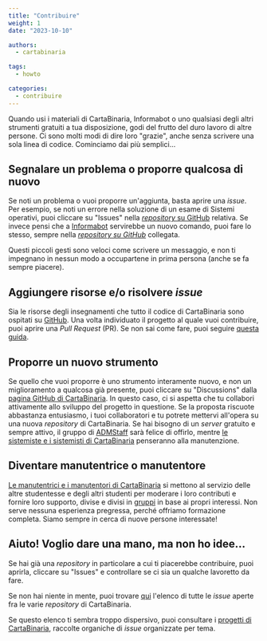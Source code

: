 ```yaml
---
title: "Contribuire"
weight: 1
date: "2023-10-10"

authors:
  - cartabinaria

tags:
  - howto

categories:
  - contribuire
---
```


Quando usi i materiali di CartaBinaria, Informabot o uno qualsiasi degli altri
strumenti gratuiti a tua disposizione, godi del frutto del duro lavoro di altre
persone. Ci sono molti modi di dire loro "grazie", anche senza scrivere una sola
linea di codice. Cominciamo dai più semplici...

## Segnalare un problema o proporre qualcosa di nuovo

Se noti un problema o vuoi proporre un'aggiunta, basta aprire una _issue_. Per
esempio, se noti un errore nella soluzione di un esame di Sistemi operativi,
puoi cliccare su "Issues" nella
[_repository_ su GitHub](https://github.com/cartabinaria/sistemi-operativi) relativa.
Se invece pensi che a [Informabot](https://t.me/UniboInformabot) servirebbe un
nuovo comando, puoi fare lo stesso, sempre nella
[_repository su GitHub_](https://github.com/cartabinaria/informabot) collegata.

Questi piccoli gesti sono veloci come scrivere un messaggio, e non ti impegnano
in nessun modo a occupartene in prima persona (anche se fa sempre piacere).

## Aggiungere risorse e/o risolvere _issue_

Sia le risorse degli insegnamenti che tutto il codice di CartaBinaria sono ospitati
su [GitHub](https://github.com/cartabinaria). Una volta individuato il progetto al
quale vuoi contribuire, puoi aprire una _Pull Request_ (PR). Se non sai come
fare, puoi seguire [questa
guida](../raccolte-di-risorse/contribuire-a-un-insegnamento/).

## Proporre un nuovo strumento

Se quello che vuoi proporre è uno strumento interamente nuovo, e non un
miglioramento a qualcosa già presente, puoi cliccare su "Discussions" dalla
[pagina GitHub di CartaBinaria](https://github.com/cartabinaria). In questo caso, ci si
aspetta che tu collabori attivamente allo sviluppo del progetto in questione. Se
la proposta riscuote abbastanza entusiasmo, i tuoi collaboratori e tu potrete
mettervi all'opera su una nuova _repository_ di CartaBinaria. Se hai bisogno di un
_server_ gratuito e sempre attivo, il gruppo di
[ADMStaff](https://admstaff.students.cs.unibo.it) sarà felice di offirlo, mentre
[le sistemiste e i sistemisti di
CartaBinaria](https://github.com/orgs/cartabinaria/teams/sistemisti)
penseranno alla manutenzione.

## Diventare manutentrice o manutentore

[Le manutentrici e i manutentori di
CartaBinaria](https://github.com/orgs/cartabinaria/people) si mettono al servizio delle
altre studentesse e degli altri studenti per moderare i loro contributi e
fornire loro supporto, divise e divisi in
[gruppi](https://github.com/orgs/cartabinaria/teams) in base ai propri interessi. Non
serve nessuna esperienza pregressa, perché offriamo formazione completa. Siamo
sempre in cerca di nuove persone interessate!

## Aiuto! Voglio dare una mano, ma non ho idee...

Se hai già una _repository_ in particolare a cui ti piacerebbe contribuire, puoi
aprirla, cliccare su "Issues" e controllare se ci sia un qualche lavoretto da
fare.

Se non hai niente in mente, puoi trovare
[qui](https://github.com/issues?q=is%3Aopen+is%3Aissue+archived%3Afalse+user%3Acartabinaria+)
l'elenco di tutte le _issue_ aperte fra le varie _repository_ di CartaBinaria.

Se questo elenco ti sembra troppo dispersivo, puoi consultare i [progetti di
CartaBinaria](https://github.com/orgs/cartabinaria/projects), raccolte organiche di
_issue_ organizzate per tema.
